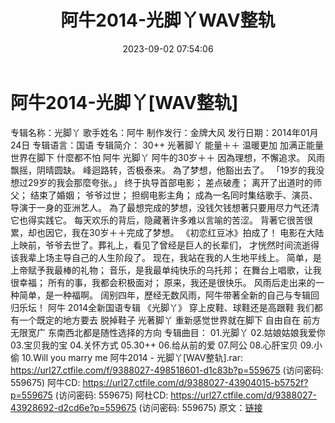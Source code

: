 ﻿---
title: 阿牛2014-光脚丫WAV整轨
date: 2023-09-02 07:54:06
categories: WAV车载音乐、镜像
tags: 华语中文
---
# 阿牛2014-光脚丫[WAV整轨]

专辑名称：光脚丫
歌手姓名：阿牛
制作发行：金牌大风
发行日期：2014年01月24日
专辑语言：国语
专辑简介：
30++ 光著脚丫
能量＋＋ 温暖更加
加满正能量 世界在脚下 什麼都不怕
阿牛 光脚丫
阿牛的30岁＋＋
因為理想，不懈追求。
风雨飘摇，阴晴圆缺。
峰迴路转，否极泰来。
為了梦想，他豁出去了。
「19岁的我没想过29岁的我会那麼夸张。」
终于执导首部电影；
差点破產；
离开了出道时的师父；
结束了婚姻；
爷爷过世；
担纲电影主角；
成為一名同时集结歌手、演员、导演于一身的亚洲艺人。
為了最想完成的梦想，没钱欠钱想著只要用尽力气还清它也得实践它。
每天欢乐的背后，隐藏著许多难以言喻的苦涩。
背著它很苦很累，却也因它，我在30岁＋＋完成了梦想。
《初恋红豆冰》拍成了！
电影在大陆上映前，爷爷去世了。葬礼上，看见了曾经是巨人的长辈们，
才恍然时间流逝得该我辈上场主导自己的人生阶段了。
现在，我站在我的人生地平线上。
简单，是上帝赋予我最棒的礼物；
音乐，是我最单纯快乐的乌托邦；
在舞台上唱歌，让我很幸福；
所有的事，我都会积极面对；
原来，我还是很快乐。
风雨后走出来的一种简单，是一种福啊。
阔别四年，歷经无数风雨，阿牛带著全新的自己与专辑回归乐坛！
阿牛 2014全新国语专辑 《光脚丫》
穿上皮鞋、球鞋还是高跟鞋
我们都有一个既定的地方要去
脱掉鞋子 光著脚丫
重新感觉世界就在脚下
自由自在 前方无限宽广
东南西北都是随性选择的方向
专辑曲目：
01.光脚丫
02.姑娘姑娘我爱你
03.宝贝我的宝
04.关怀方式
05.30++
06.给从前的爱
07.阿公
08.心肝宝贝
09.小偷
10.Will you marry me
阿牛2014 - 光脚丫[WAV整轨].rar: https://url27.ctfile.com/f/9388027-498518601-d1c83b?p=559675
(访问密码: 559675)
阿牛CD: https://url27.ctfile.com/d/9388027-43904015-b5752f?p=559675
(访问密码: 559675)
阿杜CD: https://url27.ctfile.com/d/9388027-43928692-d2cd6e?p=559675
(访问密码: 559675)
原文：[链接](https://blog.sina.com.cn/s/blog_1647c7e76010313az.html)